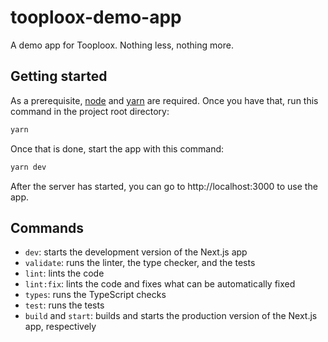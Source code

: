 # tooploox-demo-app

A demo app for Tooploox. Nothing less, nothing more.

## Getting started

As a prerequisite, [node](https://nodejs.org/en/) and [yarn](https://classic.yarnpkg.com/en/) are required.
Once you have that, run this command in the project root directory:

```sh
yarn
```

Once that is done, start the app with this command:

```sh
yarn dev
```

After the server has started, you can go to http://localhost:3000 to use the app.

## Commands

- `dev`: starts the development version of the Next.js app
- `validate`: runs the linter, the type checker, and the tests
- `lint`: lints the code
- `lint:fix`: lints the code and fixes what can be automatically fixed
- `types`: runs the TypeScript checks
- `test`: runs the tests
- `build` and `start`: builds and starts the production version of the Next.js app, respectively
